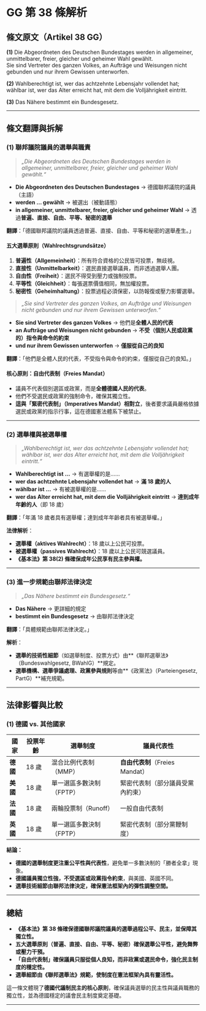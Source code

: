 # GG 第 38 條解析 

## 條文原文（Artikel 38 GG）

**(1)** Die Abgeordneten des Deutschen Bundestages werden in allgemeiner, unmittelbarer, freier, gleicher und geheimer Wahl gewählt.  
Sie sind Vertreter des ganzen Volkes, an Aufträge und Weisungen nicht gebunden und nur ihrem Gewissen unterworfen.  

**(2)** Wahlberechtigt ist, wer das achtzehnte Lebensjahr vollendet hat; wählbar ist, wer das Alter erreicht hat, mit dem die Volljährigkeit eintritt.  

**(3)** Das Nähere bestimmt ein Bundesgesetz.  

***

## 條文翻譯與拆解

### **(1) 聯邦議院議員的選舉與職責**
> *„Die Abgeordneten des Deutschen Bundestages werden in allgemeiner, unmittelbarer, freier, gleicher und geheimer Wahl gewählt.“*

- **Die Abgeordneten des Deutschen Bundestages** → 德國聯邦議院的議員（主語）  
- **werden … gewählt** → 被選出（被動語態）  
- **in allgemeiner, unmittelbarer, freier, gleicher und geheimer Wahl** → 透過**普遍、直接、自由、平等、秘密的選舉**  

**翻譯**：「德國聯邦議院的議員透過普遍、直接、自由、平等和秘密的選舉產生。」  

#### **五大選舉原則（Wahlrechtsgrundsätze）**
1. **普遍性（Allgemeinheit）**：所有符合資格的公民皆可投票，無歧視。  
2. **直接性（Unmittelbarkeit）**：選民直接選舉議員，而非透過選舉人團。  
3. **自由性（Freiheit）**：選民不得受到壓力或強制投票。  
4. **平等性（Gleichheit）**：每張選票價值相同，無加權投票。  
5. **秘密性（Geheimhaltung）**：投票過程必須保密，以防報復或壓力影響選舉。  

> *„Sie sind Vertreter des ganzen Volkes, an Aufträge und Weisungen nicht gebunden und nur ihrem Gewissen unterworfen.“*

- **Sie sind Vertreter des ganzen Volkes** → 他們是**全體人民的代表**  
- **an Aufträge und Weisungen nicht gebunden** → **不受（個別人民或政黨的）指令與命令的約束**  
- **und nur ihrem Gewissen unterworfen** → **僅服從自己的良知**  

**翻譯**：「他們是全體人民的代表，不受指令與命令的約束，僅服從自己的良知。」  

#### **核心原則：自由代表制（Freies Mandat）**
- 議員不代表個別選區或政黨，而是**全體德國人民的代表**。  
- 他們不受選民或政黨的強制命令，確保其獨立性。  
- **這與「緊密代表制」（Imperatives Mandat）相對立**，後者要求議員嚴格依據選民或政黨的指示行事，這在德國憲法體系下被禁止。  

***

### **(2) 選舉權與被選舉權**
> *„Wahlberechtigt ist, wer das achtzehnte Lebensjahr vollendet hat; wählbar ist, wer das Alter erreicht hat, mit dem die Volljährigkeit eintritt.“*

- **Wahlberechtigt ist …** → 有選舉權的是……  
- **wer das achtzehnte Lebensjahr vollendet hat** → **滿 18 歲的人**  
- **wählbar ist …** → 有被選舉權的是……  
- **wer das Alter erreicht hat, mit dem die Volljährigkeit eintritt** → **達到成年年齡的人**（即 18 歲）  

**翻譯**：「年滿 18 歲者具有選舉權；達到成年年齡者具有被選舉權。」  

**法律解析**：

- **選舉權（aktives Wahlrecht）**：18 歲以上公民可投票。  
- **被選舉權（passives Wahlrecht）**：18 歲以上公民可競選議員。  
- **《基本法》第 38(2) 條確保成年公民享有民主參與權。**  

***

### **(3) 進一步規範由聯邦法律決定**
> *„Das Nähere bestimmt ein Bundesgesetz.“*

- **Das Nähere** → 更詳細的規定  
- **bestimmt ein Bundesgesetz** → 由聯邦法律決定  

**翻譯**：「具體規範由聯邦法律決定。」  

**解析**：

- **選舉的技術性細節**（如選舉制度、投票方式）由**《聯邦選舉法》（Bundeswahlgesetz, BWahlG）**規定。  
- **選舉機構、選舉爭議處理、政黨參與規則**等由**《政黨法》（Parteiengesetz, PartG）**補充規範。  

***

## **法律影響與比較**

### **(1) 德國 vs. 其他國家**
| **國家** | **投票年齡** | **選舉制度** | **議員代表性** |
|---------|------------|------------|--------------|
| **德國** | 18 歲 | 混合比例代表制（MMP） | **自由代表制**（Freies Mandat） |
| **美國** | 18 歲 | 單一選區多數決制（FPTP） | 緊密代表制（部分議員受黨內約束） |
| **法國** | 18 歲 | 兩輪投票制（Runoff） | 一般自由代表制 |
| **英國** | 18 歲 | 單一選區多數決制（FPTP） | 緊密代表制（部分黨鞭制度） |

**結論：**

- **德國的選舉制度更注重公平性與代表性**，避免單一多數決制的「勝者全拿」現象。  
- **德國議員獨立性強，不受選區或政黨指令約束**，與美國、英國不同。  
- **選舉技術細節由聯邦法律決定，確保憲法框架內的彈性調整空間。**  

***

## **總結**
- **《基本法》第 38 條確保德國聯邦議院議員的選舉過程公平、民主，並保障其獨立性。**  
- **五大選舉原則（普遍、直接、自由、平等、秘密）確保選舉公平性，避免舞弊或壓力干預。**  
- **「自由代表制」確保議員只服從個人良知，而非政黨或選民命令，強化民主制度的穩定性。**  
- **選舉細節由《聯邦選舉法》規範，使制度在憲法框架內具有靈活性。**  

這一條文體現了**德國代議制民主的核心原則**，確保議員選舉的民主性與議員職務的獨立性，並為德國穩定的議會民主制度奠定基礎。



----

